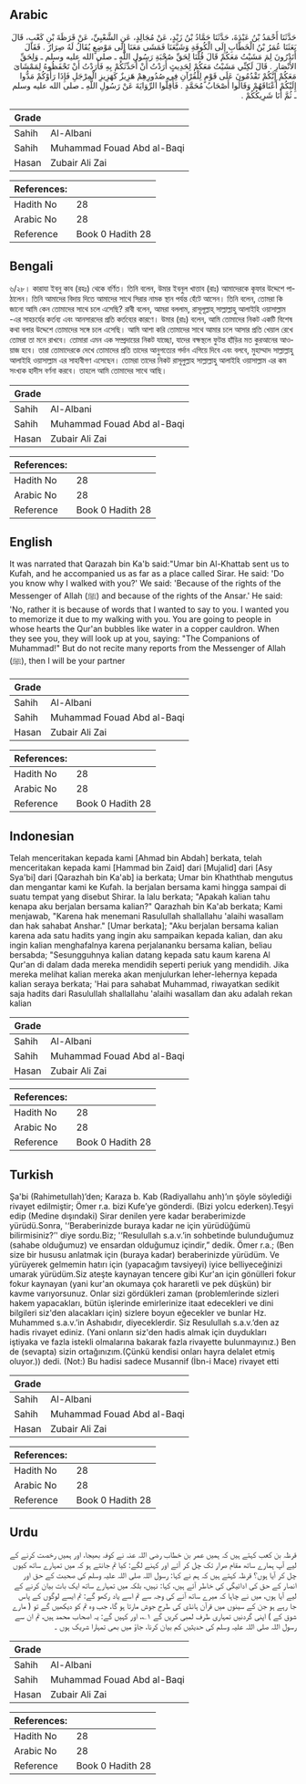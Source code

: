 ## Arabic


<div dir="rtl" lang="ar" style={{fontSize:'larger',backgroundColor:'#f8f9fa',padding:20}}>
حَدَّثَنَا أَحْمَدُ بْنُ عَبْدَةَ، حَدَّثَنَا حَمَّادُ بْنُ زَيْدٍ، عَنْ مُجَالِدٍ، عَنِ الشَّعْبِيِّ، عَنْ قَرَظَةَ بْنِ كَعْبٍ، قَالَ بَعَثَنَا عُمَرُ بْنُ الْخَطَّابِ إِلَى الْكُوفَةِ وَشَيَّعَنَا فَمَشَى مَعَنَا إِلَى مَوْضِعٍ يُقَالُ لَهُ صِرَارٌ ‏.‏ فَقَالَ أَتَدْرُونَ لِمَ مَشَيْتُ مَعَكُمْ قَالَ قُلْنَا لِحَقِّ صُحْبَةِ رَسُولِ اللَّهِ ـ صلى الله عليه وسلم ـ وَلِحَقِّ الأَنْصَارِ ‏.‏ قَالَ لَكِنِّي مَشَيْتُ مَعَكُمْ لِحَدِيثٍ أَرَدْتُ أَنْ أُحَدِّثَكُمْ بِهِ فَأَرَدْتُ أَنْ تَحْفَظُوهُ لِمَمْشَاىَ مَعَكُمْ إِنَّكُمْ تَقْدُمُونَ عَلَى قَوْمٍ لِلْقُرْآنِ فِي صُدُورِهِمْ هَزِيزٌ كَهَزِيزِ الْمِرْجَلِ فَإِذَا رَأَوْكُمْ مَدُّوا إِلَيْكُمْ أَعْنَاقَهُمْ وَقَالُوا أَصْحَابُ مُحَمَّدٍ ‏.‏ فَأَقِلُّوا الرِّوَايَةَ عَنْ رَسُولِ اللَّهِ ـ صلى الله عليه وسلم ـ ثُمَّ أَنَا شَرِيكُكُمْ ‏.‏
</div>
<div style={{backgroundColor:'#f8f9fa',padding:20, marginBottom: 10}}><table> <thead> <tr> <th>Grade</th> <th></th> </tr> </thead> <tbody> <tr><td>Sahih</td><td>Al-Albani</td></tr><tr><td>Sahih</td><td>Muhammad Fouad Abd al-Baqi</td></tr><tr><td>Hasan</td><td>Zubair Ali Zai</td></tr></tbody></table><table> <thead> <tr> <th>References:</th> <th></th> </tr> </thead> <tbody><tr><td>Hadith No</td><td>28</td></tr><tr><td>Arabic No</td><td>28</td></tr><tr><td>Reference</td><td>Book 0 Hadith 28</td></tr></tbody></table></div>

## Bengali


<div dir="ltr" lang="bn" style={{fontSize:'larger',backgroundColor:'#f8f9fa',padding:20}}>
৬/২৮। কারাযা ইবনু কাব (রহঃ) থেকে বর্ণিত। তিনি বলেন, উমার ইবনুল খাত্তাব (রাঃ) আমাদেরকে কূফার উদ্দেশে পাঠালেন। তিনি আমাদের বিদায় দিতে আমাদের সাথে সিরার নামক স্থান পর্যন্ত হেঁটে আসেন। তিনি বলেন, তোমরা কি জানো আমি কেন তোমাদের সাথে চলে এসেছি? রাবী বলেন, আমরা বললাম, রাসূলূল্লাহ্ সাল্লাল্লাহু আলাইহি ওয়াসাল্লাম -এর সাহচর্যের কর্তব্য এবং আনসারদের প্রতি কর্তব্যের কারণে। উমার (রাঃ) বলেন, আমি তোমাদের নিকট একটি বিশেষ কথা বলার উদ্দেশে তোমাদের সঙ্গে চলে এসেছি। আমি আশা করি তোমাদের সাথে আমার চলে আসার প্রতি খেয়াল রেখে তোমরা তা মনে রাখবে। তোমারা এমন এক সম্প্রদায়ের নিকট যাচ্ছো, যাদের বক্ষস্থলে ফুটন্ত হাঁড়ির মত কুরআনের আওয়াজ হবে। তারা তোমাদেরকে দেখে তোমাদের প্রতি তাদের আনুগত্যের গর্দান এগিয়ে দিবে এবং বলবে, মুহাম্মাদ সাল্লাল্লাহু আলাইহি ওয়াসাল্লাম এর সাহাবীগণ এসেছেন। তোমরা তাদের নিকট রাসূলুল্লাহ সাল্লাল্লাহু আলাইহি ওয়াসাল্লাম এর কম সংখ্যক হাদীস বর্ণনা করবে। তাহলে আমি তোমাদের সাথে আছি।
</div>
<div style={{backgroundColor:'#f8f9fa',padding:20, marginBottom: 10}}><table> <thead> <tr> <th>Grade</th> <th></th> </tr> </thead> <tbody> <tr><td>Sahih</td><td>Al-Albani</td></tr><tr><td>Sahih</td><td>Muhammad Fouad Abd al-Baqi</td></tr><tr><td>Hasan</td><td>Zubair Ali Zai</td></tr></tbody></table><table> <thead> <tr> <th>References:</th> <th></th> </tr> </thead> <tbody><tr><td>Hadith No</td><td>28</td></tr><tr><td>Arabic No</td><td>28</td></tr><tr><td>Reference</td><td>Book 0 Hadith 28</td></tr></tbody></table></div>

## English


<div dir="ltr" lang="en" style={{fontSize:'larger',backgroundColor:'#f8f9fa',padding:20}}>
It was narrated that Qarazah bin Ka'b said:"Umar bin Al-Khattab sent us to Kufah, and he accompanied us as far as a place called Sirar. He said: 'Do you know why I walked with you?' We said: 'Because of the rights of the Messenger of Allah (ﷺ) and because of the rights of the Ansar.' He said: 'No, rather it is because of words that I wanted to say to you. I wanted you to memorize it due to my walking with you. You are going to people in whose hearts the Qur'an bubbles like water in a copper cauldron. When they see you, they will look up at you, saying: "The Companions of Muhammad!" But do not recite many reports from the Messenger of Allah (ﷺ), then I will be your partner
</div>
<div style={{backgroundColor:'#f8f9fa',padding:20, marginBottom: 10}}><table> <thead> <tr> <th>Grade</th> <th></th> </tr> </thead> <tbody> <tr><td>Sahih</td><td>Al-Albani</td></tr><tr><td>Sahih</td><td>Muhammad Fouad Abd al-Baqi</td></tr><tr><td>Hasan</td><td>Zubair Ali Zai</td></tr></tbody></table><table> <thead> <tr> <th>References:</th> <th></th> </tr> </thead> <tbody><tr><td>Hadith No</td><td>28</td></tr><tr><td>Arabic No</td><td>28</td></tr><tr><td>Reference</td><td>Book 0 Hadith 28</td></tr></tbody></table></div>

## Indonesian


<div dir="ltr" lang="id" style={{fontSize:'larger',backgroundColor:'#f8f9fa',padding:20}}>
Telah menceritakan kepada kami [Ahmad bin Abdah] berkata, telah menceritakan kepada kami [Hammad bin Zaid] dari [Mujalid] dari [Asy Sya'bi] dari [Qarazhah bin Ka'ab] ia berkata; Umar bin Khaththab mengutus dan mengantar kami ke Kufah. Ia berjalan bersama kami hingga sampai di suatu tempat yang disebut Shirar. Ia lalu berkata; "Apakah kalian tahu kenapa aku berjalan bersama kalian?" Qarazhah bin Ka'ab berkata; Kami menjawab, "Karena hak menemani Rasulullah shallallahu 'alaihi wasallam dan hak sahabat Anshar." [Umar berkata]; "Aku berjalan bersama kalian karena ada satu hadits yang ingin aku sampaikan kepada kalian, dan aku ingin kalian menghafalnya karena perjalananku bersama kalian, beliau bersabda; "Sesungguhnya kalian datang kepada satu kaum karena Al Qur'an di dalam dada mereka mendidih seperti periuk yang mendidih. Jika mereka melihat kalian mereka akan menjulurkan leher-lehernya kepada kalian seraya berkata; 'Hai para sahabat Muhammad, riwayatkan sedikit saja hadits dari Rasulullah shallallahu 'alaihi wasallam dan aku adalah rekan kalian
</div>
<div style={{backgroundColor:'#f8f9fa',padding:20, marginBottom: 10}}><table> <thead> <tr> <th>Grade</th> <th></th> </tr> </thead> <tbody> <tr><td>Sahih</td><td>Al-Albani</td></tr><tr><td>Sahih</td><td>Muhammad Fouad Abd al-Baqi</td></tr><tr><td>Hasan</td><td>Zubair Ali Zai</td></tr></tbody></table><table> <thead> <tr> <th>References:</th> <th></th> </tr> </thead> <tbody><tr><td>Hadith No</td><td>28</td></tr><tr><td>Arabic No</td><td>28</td></tr><tr><td>Reference</td><td>Book 0 Hadith 28</td></tr></tbody></table></div>

## Turkish


<div dir="ltr" lang="tr" style={{fontSize:'larger',backgroundColor:'#f8f9fa',padding:20}}>
Şa'bi (Rahimetullah)’den; Karaza b. Kab (Radiyallahu anh)’ın şöyle söylediği rivayet edilmiştir; Ömer r.a. bizi Kufe’ye gönderdi. (Bizi yolcu ederken).Teşyi edip (Medine dışındaki) Sirar denilen yere kadar beraberimizde yürüdü.Sonra, '‘Beraberinizde buraya kadar ne için yürüdüğümü bilirmisiniz?’' diye sordu.Biz; '‘Resulullah s.a.v.’in sohbetinde bulunduğumuz (sahabe olduğumuz) ve ensardan olduğumuz içindir,” dedik. Ömer r.a.; (Ben size bir hususu anlatmak için (buraya kadar) beraberinizde yürüdüm. Ve yürüyerek gelmemin hatırı için (yapacağım tavsiyeyi) iyice belliyeceğinizi umarak yürüdüm.Siz ateşte kaynayan tencere gibi Kur'an için gönülleri fokur fokur kaynayan (yani kur'an okumaya çok hararetli ve pek düşkün) bir kavme varıyorsunuz. Onlar sizi gördükleri zaman (problemlerinde sizleri hakem yapacakları, bütün işlerinde emirlerinize itaat edecekleri ve dini bilgileri siz'den alacakları için) sizlere boyun eğecekler ve bunlar Hz. Muhammed s.a.v.’in Ashabıdır, diyeceklerdir. Siz Resulullah s.a.v.’den az hadis rivayet ediniz. (Yani onların siz'den hadis almak için duydukları iştiyaka ve fazla istekli olmalarına bakarak fazla rivayette bulunmayınız.) Ben de (sevapta) sizin ortağınızım.(Çünkü kendisi onları hayra delalet etmiş oluyor.)) dedi. (Not:) Bu hadisi sadece Musannif (İbn-i Mace) rivayet etti
</div>
<div style={{backgroundColor:'#f8f9fa',padding:20, marginBottom: 10}}><table> <thead> <tr> <th>Grade</th> <th></th> </tr> </thead> <tbody> <tr><td>Sahih</td><td>Al-Albani</td></tr><tr><td>Sahih</td><td>Muhammad Fouad Abd al-Baqi</td></tr><tr><td>Hasan</td><td>Zubair Ali Zai</td></tr></tbody></table><table> <thead> <tr> <th>References:</th> <th></th> </tr> </thead> <tbody><tr><td>Hadith No</td><td>28</td></tr><tr><td>Arabic No</td><td>28</td></tr><tr><td>Reference</td><td>Book 0 Hadith 28</td></tr></tbody></table></div>

## Urdu


<div dir="rtl" lang="ur" style={{fontSize:'larger',backgroundColor:'#f8f9fa',padding:20}}>
قرظہ بن کعب کہتے ہیں کہ ہمیں عمر بن خطاب رضی اللہ عنہ نے کوفہ بھیجا، اور ہمیں رخصت کرنے کے لیے آپ ہمارے ساتھ مقام صرار تک چل کر آئے اور کہنے لگے: کیا تم جانتے ہو کہ میں تمہارے ساتھ کیوں چل کر آیا ہوں؟ قرظہ کہتے ہیں کہ ہم نے کہا: رسول اللہ صلی اللہ علیہ وسلم کی صحبت کے حق اور انصار کے حق کی ادائیگی کی خاطر آئے ہیں، کہا: نہیں، بلکہ میں تمہارے ساتھ ایک بات بیان کرنے کے لیے آیا ہوں، میں نے چاہا کہ میرے ساتھ آنے کی وجہ سے تم اسے یاد رکھو گے: تم ایسے لوگوں کے پاس جا رہے ہو جن کے سینوں میں قرآن ہانڈی کی طرح جوش مارتا ہو گا، جب وہ تم کو دیکھیں گے تو ( مارے شوق کے ) اپنی گردنیں تمہاری طرف لمبی کریں گے ۱؎، اور کہیں گے: یہ اصحاب محمد ہیں، تم ان سے رسول اللہ صلی اللہ علیہ وسلم کی حدیثیں کم بیان کرنا، جاؤ میں بھی تمہارا شریک ہوں ۔
</div>
<div style={{backgroundColor:'#f8f9fa',padding:20, marginBottom: 10}}><table> <thead> <tr> <th>Grade</th> <th></th> </tr> </thead> <tbody> <tr><td>Sahih</td><td>Al-Albani</td></tr><tr><td>Sahih</td><td>Muhammad Fouad Abd al-Baqi</td></tr><tr><td>Hasan</td><td>Zubair Ali Zai</td></tr></tbody></table><table> <thead> <tr> <th>References:</th> <th></th> </tr> </thead> <tbody><tr><td>Hadith No</td><td>28</td></tr><tr><td>Arabic No</td><td>28</td></tr><tr><td>Reference</td><td>Book 0 Hadith 28</td></tr></tbody></table></div>